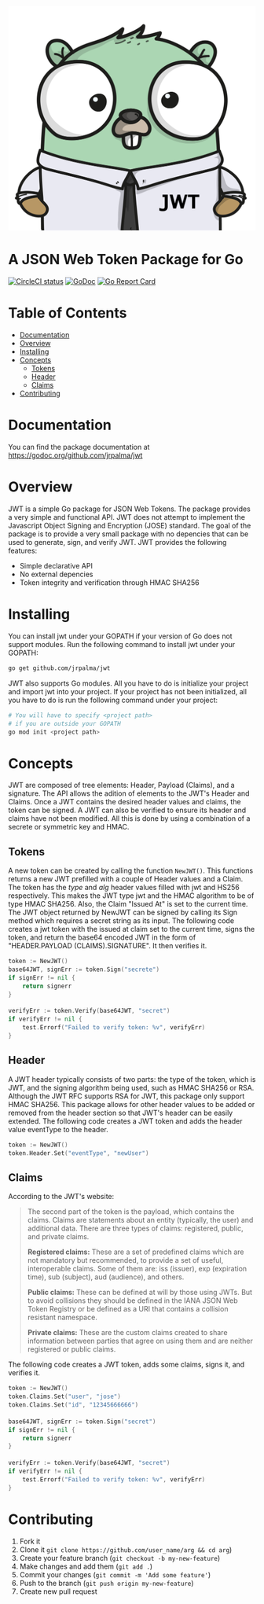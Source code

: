 ![](doc/mascot.png)

# A JSON Web Token Package for Go
[![CircleCI status](https://circleci.com/gh/jrpalma/jwt.png?circle-token=:circle-token "CircleCI status")](https://circleci.com/gh/jrpalma/jwt)
[![GoDoc](https://godoc.org/github.com/jrpalma/jwt?status.svg)](https://godoc.org/github.com/jrpalma/jwt)
[![Go Report Card](https://goreportcard.com/badge/github.com/jrpalma/jwt)](https://goreportcard.com/report/github.com/jrpalma/jwt)



# Table of Contents
- [Documentation](#documenation)
- [Overview](#Overview)
- [Installing](#Installing)
- [Concepts](#concetps)
  * [Tokens](#tokens)
  * [Header](#header)
  * [Claims](#claims)
- [Contributing](#contributing)

# Documentation
You can find the package documentation at https://godoc.org/github.com/jrpalma/jwt

# Overview
JWT is a simple Go package for JSON Web Tokens. The package provides a very simple and functional API. JWT does not attempt to implement the Javascript Object Signing and Encryption (JOSE) standard.
The goal of the package is to provide a very small package with no depencies that can be used to generate, sign, and verify JWT. JWT provides the following features:

* Simple declarative API
* No external depencies
* Token integrity and verification through HMAC SHA256

# Installing
You can install jwt under your GOPATH if your version of Go does not support modules. Run the following command to install jwt under
your GOPATH:
```sh
go get github.com/jrpalma/jwt
```
JWT also supports Go modules. All you have to do is initialize your project and import jwt into your project. If your project has not been initialized, all you have to do is 
run the following command under your project:
```sh
# You will have to specify <project path>
# if you are outside your GOPATH
go mod init <project path>
```

# Concepts
JWT are composed of tree elements: Header, Payload (Claims), and a signature. The API allows the adition of elements to the JWT's Header and Claims. Once a JWT contains the desired header
values and claims, the token can be signed. A JWT can also be verified to ensure its header and claims have not been modified. All this is done by using a combination of a secrete or symmetric
key and HMAC.

## Tokens
A new token can be created by calling the function ```NewJWT()```. This functions returns a new JWT prefilled with a couple of Header values and a Claim. The token has the *type* and *alg* header
values filled with jwt and HS256 respectively. This makes the JWT type jwt and the HMAC algorithm to be of type HMAC SHA256. Also, the Claim "Issued At" is set to the current time. 
The JWT object returned by NewJWT can be signed by calling its Sign method which requires a secret string as its input. The following code creates a jwt token with the issued at claim set to the
current time, signs the token, and return the base64 encoded JWT in the form of "HEADER.PAYLOAD (CLAIMS).SIGNATURE". It then verifies it.

```go
token := NewJWT()
base64JWT, signErr := token.Sign("secrete")
if signErr != nil {
	return signerr
}

verifyErr := token.Verify(base64JWT, "secret")
if verifyErr != nil {
	test.Errorf("Failed to verify token: %v", verifyErr)
}
```

## Header
A JWT header typically consists of two parts: the type of the token, which is JWT, and the signing algorithm being used, such as HMAC SHA256 or RSA. Although the JWT RFC supports RSA for JWT, this
package only support HMAC SHA256. This package allows for other header values to be added or removed from the header section so that JWT's header can be easily extended. The following code creates a JWT token
and adds the header value eventType to the header.
```go
token := NewJWT()
token.Header.Set("eventType", "newUser")

```

## Claims
According to the JWT's website:
> The second part of the token is the payload, which contains the claims. Claims are statements about an entity (typically, the user) and additional data. There are three types of claims: registered, public, and private claims.
>
> **Registered claims:** These are a set of predefined claims which are not mandatory but recommended, to provide a set of useful, interoperable claims. Some of them are: iss (issuer), exp (expiration time), sub (subject), aud (audience), and others.
>
> **Public claims:** These can be defined at will by those using JWTs. But to avoid collisions they should be defined in the IANA JSON Web Token Registry or be defined as a URI that contains a collision resistant namespace.
>
> **Private claims:** These are the custom claims created to share information between parties that agree on using them and are neither registered or public claims.

The following code creates a JWT token, adds some claims, signs it, and verifies it.
```go
token := NewJWT()
token.Claims.Set("user", "jose")
token.Claims.Set("id", "12345666666")

base64JWT, signErr := token.Sign("secret")
if signErr != nil {
	return signerr
}

verifyErr := token.Verify(base64JWT, "secret")
if verifyErr != nil {
	test.Errorf("Failed to verify token: %v", verifyErr)
}
```


# Contributing
1. Fork it
2. Clone it `git clone https://github.com/user_name/arg && cd arg`)
3. Create your feature branch (`git checkout -b my-new-feature`)
4. Make changes and add them (`git add .`)
5. Commit your changes (`git commit -m 'Add some feature'`)
6. Push to the branch (`git push origin my-new-feature`)
7. Create new pull request

